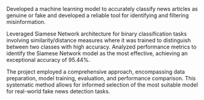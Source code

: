 Developed a machine learning model to accurately classify news articles as genuine or fake and developed a reliable tool for identifying and filtering misinformation.

Leveraged Siamese Network architecture for binary classification tasks involving similarity/distance measures where it was trained to distinguish between two classes with high accuracy. Analyzed performance metrics to identify the Siamese Network model as the most effective, achieving an exceptional accuracy of 95.44%.

The project employed a comprehensive approach, encompassing data preparation, model training, evaluation, and performance comparison. This systematic method allows for informed selection of the most suitable model for real-world fake news detection tasks.
